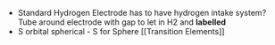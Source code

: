 - Standard Hydrogen Electrode has to have hydrogen intake system? Tube around electrode with gap to let in H2 and **labelled** 
- S orbital spherical - S for Sphere [[Transition Elements]] 